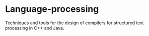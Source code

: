 # Language-processing
Techniques and tools for the design of compilers for structured text processing in C++ and Java.
